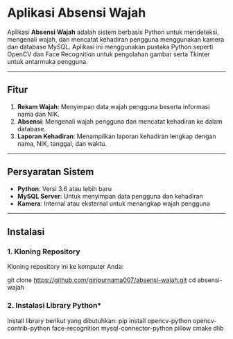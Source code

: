 # Aplikasi Absensi Wajah

Aplikasi **Absensi Wajah** adalah sistem berbasis Python untuk mendeteksi, mengenali wajah, dan mencatat kehadiran pengguna menggunakan kamera dan database MySQL. Aplikasi ini menggunakan pustaka Python seperti OpenCV dan Face Recognition untuk pengolahan gambar serta Tkinter untuk antarmuka pengguna.

---

## **Fitur**
1. **Rekam Wajah**: Menyimpan data wajah pengguna beserta informasi nama dan NIK.
2. **Absensi**: Mengenali wajah pengguna dan mencatat kehadiran ke dalam database.
3. **Laporan Kehadiran**: Menampilkan laporan kehadiran lengkap dengan nama, NIK, tanggal, dan waktu.

---

## **Persyaratan Sistem**
- **Python**: Versi 3.6 atau lebih baru
- **MySQL Server**: Untuk menyimpan data pengguna dan kehadiran
- **Kamera**: Internal atau eksternal untuk menangkap wajah pengguna

---

## **Instalasi**

### 1. **Kloning Repository**
Kloning repository ini ke komputer Anda:

git clone https://github.com/giripurnama007/absensi-wajah.git
cd absensi-wajah

### 2. **Instalasi Library Python***
Install library berikut yang dibutuhkan:
pip install opencv-python opencv-contrib-python face-recognition mysql-connector-python pillow cmake dlib